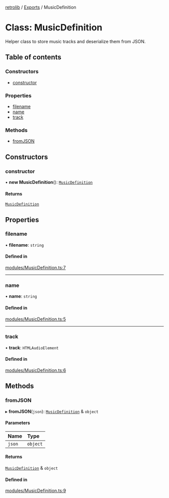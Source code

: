 [retrolib](../README.md) / [Exports](../modules.md) / MusicDefinition

# Class: MusicDefinition

Helper class to store music tracks and deserialize them from JSON.

## Table of contents

### Constructors

- [constructor](MusicDefinition.md#constructor)

### Properties

- [filename](MusicDefinition.md#filename)
- [name](MusicDefinition.md#name)
- [track](MusicDefinition.md#track)

### Methods

- [fromJSON](MusicDefinition.md#fromjson)

## Constructors

### constructor

• **new MusicDefinition**(): [`MusicDefinition`](MusicDefinition.md)

#### Returns

[`MusicDefinition`](MusicDefinition.md)

## Properties

### filename

• **filename**: `string`

#### Defined in

[modules/MusicDefinition.ts:7](https://github.com/philbgarner/retrolib/blob/dcec759/src/modules/MusicDefinition.ts#L7)

___

### name

• **name**: `string`

#### Defined in

[modules/MusicDefinition.ts:5](https://github.com/philbgarner/retrolib/blob/dcec759/src/modules/MusicDefinition.ts#L5)

___

### track

• **track**: `HTMLAudioElement`

#### Defined in

[modules/MusicDefinition.ts:6](https://github.com/philbgarner/retrolib/blob/dcec759/src/modules/MusicDefinition.ts#L6)

## Methods

### fromJSON

▸ **fromJSON**(`json`): [`MusicDefinition`](MusicDefinition.md) & `object`

#### Parameters

| Name | Type |
| :------ | :------ |
| `json` | `object` |

#### Returns

[`MusicDefinition`](MusicDefinition.md) & `object`

#### Defined in

[modules/MusicDefinition.ts:9](https://github.com/philbgarner/retrolib/blob/dcec759/src/modules/MusicDefinition.ts#L9)
